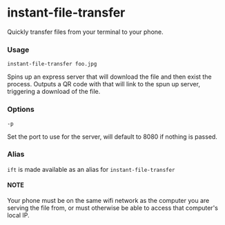 # instant-file-transfer
Quickly transfer files from your terminal to your phone.

### Usage
`instant-file-transfer foo.jpg`

Spins up an express server that will download the file and then exist the process. Outputs a QR code with that will link to the spun up server, triggering a download of the file.

### Options
`-p`

Set the port to use for the server, will default to 8080 if nothing is passed.

### Alias
`ift` is made available as an alias for `instant-file-transfer`

#### NOTE
Your phone must be on the same wifi network as the computer you are serving the file from, or must otherwise be able to access that computer's local IP.
